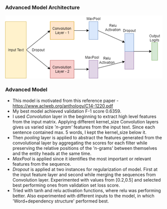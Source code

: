 
### Advanced Model Architecture
![Model Architecture](https://github.com/adich23/Natural-Language-Processing/blob/master/Relation%20Extraction/data/Architecture.png)

### Advanced Model
* This model is motivated from this reference paper - https://www.aclweb.org/anthology/C14-1220.pdf
* My best model achieved validation F-1 score 0.6359.
* I used *Convolution* layer in the beginning to extract high level features from the input matrix. Applying different kernel_size Convolution layers gives us varied size *'n-gram'* features from the input text. Since each sentence contained max. 5 words, I kept the kernel_size below it.
* Then *pooling* layer is applied to abstract the features generated from the convolutional layer by aggregating the scores for each filter while preserving the relative positions of the 'n-grams' between themselves and the entity heads at the same time.
* *MaxPool* is applied since it identifies the most important or relevant features from the sequence.
* *Dropout* is applied at two instances for regularization of model. First at the input feature layer and second while merging the sequences from Convolution layer. Experimented with values from [0.2,0.5] and selected best performing ones from validation set loss score.
* Tried with tanh and relu activation functions, where relu was performing better. Also experimented with different inputs to the model, in which 'Word+dependency structure' performed best.
